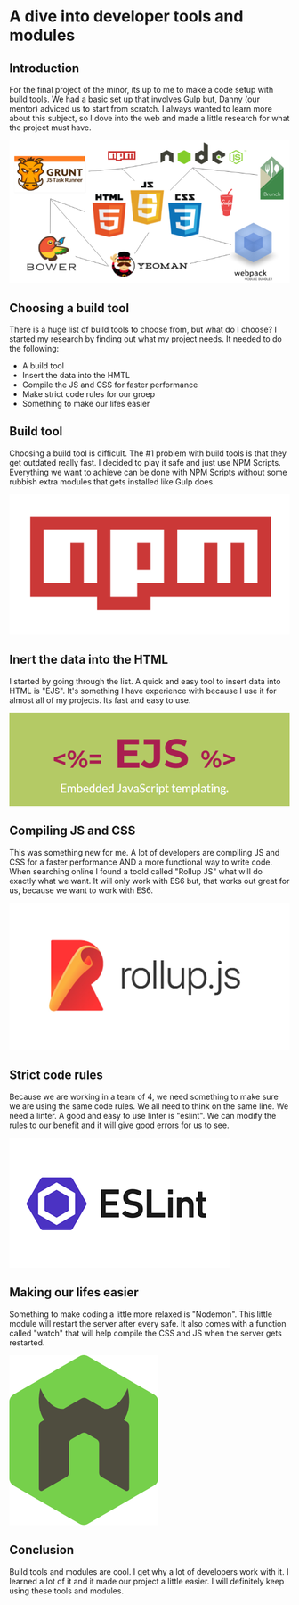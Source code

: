 # A dive into developer tools and modules

## Introduction
For the final project of the minor, its up to me to make a code setup with build tools.
We had a basic set up that involves Gulp but, Danny (our mentor) adviced us to start from scratch.
I always wanted to learn more about this subject, so I dove into the web and made a little research for what the project must have.

![Builtools](sketchnotes/img/buildtools.png)

## Choosing a build tool
There is a huge list of build tools to choose from, but what do I choose?
I started my research by finding out what my project needs. It needed to do the following:

* A build tool
* Insert the data into the HMTL
* Compile the JS and CSS for faster performance
* Make strict code rules for our groep
* Something to make our lifes easier 

## Build tool
Choosing a build tool is difficult. The #1 problem with build tools is that they get outdated really fast. I decided to play it safe and just use NPM Scripts. Everything we want to achieve can be done with NPM Scripts without some rubbish extra modules that gets installed like Gulp does.

![NPMscript](sketchnotes/img/npmscript.png)

## Inert the data into the HTML
I started by going through the list. A quick and easy tool to insert data into HTML is "EJS".
It's something I have experience with because I use it for almost all of my projects. Its fast and easy to use.

![EJS](sketchnotes/img/ejs.png)

## Compiling JS and CSS
This was something new for me. A lot of developers are compiling JS and CSS for a faster performance AND a more functional way to write code. When searching online I found a toold called "Rollup JS" what will do exactly what we want. It will only work with ES6 but, that works out great for us, because we want to work with ES6.

![Rollup](sketchnotes/img/rollup.jpg)

## Strict code rules
Because we are working in a team of 4, we need something to make sure we are using the same code rules. We all need to think on the same line. We need a linter. A good and easy to use linter is "eslint". We can modify the rules to our benefit and it will give good errors for us to see.

![Eslint](sketchnotes/img/eslint.png)

## Making our lifes easier
Something to make coding a little more relaxed is "Nodemon". This little module will restart the server after every safe. It also comes with a function called "watch" that will help compile the CSS and JS when the server gets restarted.

![Eslint](sketchnotes/img/nodemon.png)

## Conclusion
Build tools and modules are cool. I get why a lot of developers work with it. I learned a lot of it and it made our project a little easier. I will definitely keep using these tools and modules.



